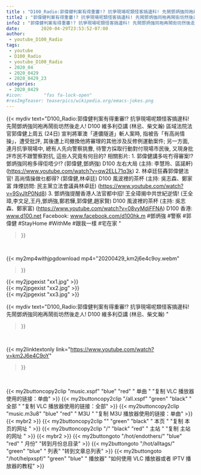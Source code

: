 ```yaml
---
title : "D100_Radio:郭偉健判案有得重審!? 抗爭現場呢類怪客搞邊科! 先鬧鄧炳強同袍再鬧街坊然後走人! D100 維多利亞講 (林忌、柴文瀚) "
title2 : "郭偉健判案有得重審!? 抗爭現場呢類怪客搞邊科! 先鬧鄧炳強同袍再鬧街坊然後走人! D100 維多利亞講 (林忌、柴文瀚) "
info2 : "郭偉健判案有得重審!? 抗爭現場呢類怪客搞邊科! 先鬧鄧炳強同袍再鬧街坊然後走人! D100 維多利亞講 (林忌、柴文瀚)   區域法院法官郭偉健上周五 (24日) 宣判將軍澳「連儂隧道」斬人案時, 指被告「有高尚情操」，遭受批評, 其後遭上司撤換他將審理的其他涉及反修例運動案件; 另一方面, 連月抗爭現場中, 總有人先向警察挑釁, 待警方採取行動對付現場市民後, 又現身批評市民不跟警察對抗, 這些人究竟有何目的?  相關影片: 1. 郭偉健講多咗冇得審案!? 鄧炳強同袍多得佢唔少!? (郭偉健,鄧炳強) D100 左右大局 (主持: 李慧玲、區諾軒) (https://www.youtube.com/watch?v=qw2ELL71q3k) 2. 林卓廷狂轟郭偉健法官! 高尚情操做乜都得? (郭偉健,林卓廷) D100 風波裡的茶杯 (主持: 吳志森、鄭家富 烽煙訪問: 民主黨立法會議員林卓廷) (https://www.youtube.com/watch?v=9SvJltP0Nd8) 3. 鄧炳強提醒香港人法官都中招! 王全璋揭中共世紀逆情! (王全璋,李文足,王丹,鄧炳強,鄭若驊,郭偉健,趙家賢) D100 風波裡的茶杯 (主持: 吳志森、鄭家富) (https://www.youtube.com/watch?v=08vyMdiFFNA)  D100 香港: www.d100.net Facebook: www.facebook.com/d100hk.m  #鄧炳強 #警察 #郭偉健 #StayHome #WithMe #跟我一樣 #宅在家 "
date:        2020-04-29T23:53:52-07:00
author:
 - youtube_D100_Radio
tags:
 - youtube
 - D100_Radio
 - youtube_D100_Radio
 - 2020_04
 - 2020_0429
 - 2020_0429_23
categories:
 - 2020_0429
#icon:        "fas fa-lock-open"
#resImgTeaser: teaserpics/wikipedia.org/emacs-jokes.png
---
```


{{< mydiv text="D100_Radio:郭偉健判案有得重審!? 抗爭現場呢類怪客搞邊科! 先鬧鄧炳強同袍再鬧街坊然後走人! D100 維多利亞講 (林忌、柴文瀚)   區域法院法官郭偉健上周五 (24日) 宣判將軍澳「連儂隧道」斬人案時, 指被告「有高尚情操」，遭受批評, 其後遭上司撤換他將審理的其他涉及反修例運動案件; 另一方面, 連月抗爭現場中, 總有人先向警察挑釁, 待警方採取行動對付現場市民後, 又現身批評市民不跟警察對抗, 這些人究竟有何目的?  相關影片: 1. 郭偉健講多咗冇得審案!? 鄧炳強同袍多得佢唔少!? (郭偉健,鄧炳強) D100 左右大局 (主持: 李慧玲、區諾軒) (https://www.youtube.com/watch?v=qw2ELL71q3k) 2. 林卓廷狂轟郭偉健法官! 高尚情操做乜都得? (郭偉健,林卓廷) D100 風波裡的茶杯 (主持: 吳志森、鄭家富 烽煙訪問: 民主黨立法會議員林卓廷) (https://www.youtube.com/watch?v=9SvJltP0Nd8) 3. 鄧炳強提醒香港人法官都中招! 王全璋揭中共世紀逆情! (王全璋,李文足,王丹,鄧炳強,鄭若驊,郭偉健,趙家賢) D100 風波裡的茶杯 (主持: 吳志森、鄭家富) (https://www.youtube.com/watch?v=08vyMdiFFNA)  D100 香港: www.d100.net Facebook: www.facebook.com/d100hk.m  #鄧炳強 #警察 #郭偉健 #StayHome #WithMe #跟我一樣 #宅在家 "
>}}
<br>


{{< my2mp4withjpgdownload mp4="20200429_km2j6e4c9oy.webm"
>}}

{{< my2jpgexist "xx1.jpg" >}}<br>
{{< my2jpgexist "xx2.jpg" >}}<br>
{{< my2jpgexist "xx3.jpg" >}}<br>



{{< mydiv text="D100_Radio:郭偉健判案有得重審!? 抗爭現場呢類怪客搞邊科! 先鬧鄧炳強同袍再鬧街坊然後走人! D100 維多利亞講 (林忌、柴文瀚) "
>}}
<br>

{{< my2linktextonly link="https://www.youtube.com/watch?v=km2J6e4C9oY"
>}}


<br>

{{< my2buttoncopy2clip "music.xspf"        "blue"   "red"    " 单曲 "  "复制 VLC 播放器使用的链接：单曲" >}} {{< my2buttoncopy2clip "/all.xspf"         "green"  "black"  " 全部 "  "复制 VLC 播放器使用的链接：全部" >}} {{< my2buttoncopy2clip "music.m3u8"        "blue"   "red"    " M3U  "    "复制 M3U 播放器使用的链接：单曲" >}} {{< mybr2 >}} {{< my2buttoncopy2clip ""                  "green"  "black"  " 本页 "    "复制 本页的网址 " >}} {{< my2buttoncopy2clip "/"                 "black"  "red"    " 主站 "    "复制 主站的网址 " >}} {{< mybr2 >}} {{< my2buttongoto      "/hot/endothers/"   "blue"   "red"    " 月份"   "转到月份总目录" >}} {{< my2buttongoto      "/hot/alltags/"     "green"  "blue"   " 列表"   "转到文章总列表" >}} {{< my2buttongoto      "/hot/helpxspf/"    "green"  "blue"   " 播放器" "如何使用 VLC 播放器或者 IPTV 播放器的教程" >}} 
